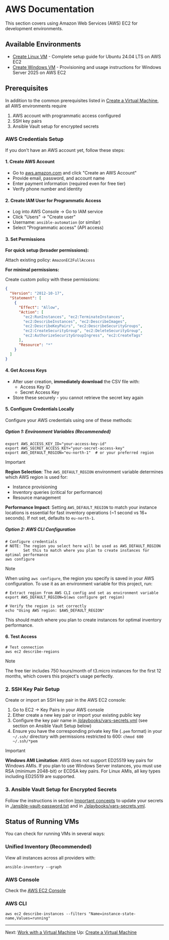 # AWS Documentation

This section covers using Amazon Web Services (AWS) EC2 for development environments.

## Available Environments

- [Create Linux VM](./create-linux-vm.md) - Complete setup guide for Ubuntu 24.04 LTS on AWS EC2
- [Create Windows VM](./create-windows-vm.md) - Provisioning and usage instructions for Windows Server 2025 on AWS EC2

## Prerequisites

In addition to the common prerequisites listed in [Create a Virtual Machine](../create-vm.md), all AWS environments require

1. AWS account with programmatic access configured
2. SSH key pairs
3. Ansible Vault setup for encrypted secrets

### AWS Credentials Setup

If you don't have an AWS account yet, follow these steps:

#### 1. Create AWS Account

- Go to [aws.amazon.com](https://aws.amazon.com) and click "Create an AWS Account"
- Provide email, password, and account name
- Enter payment information (required even for free tier)
- Verify phone number and identity

#### 2. Create IAM User for Programmatic Access

- Log into AWS Console → Go to IAM service
- Click "Users" → "Create user"
- Username: `ansible-automation` (or similar)
- Select "Programmatic access" (API access)

#### 3. Set Permissions

**For quick setup (broader permissions):**

Attach existing policy: `AmazonEC2FullAccess`

**For minimal permissions:**

Create custom policy with these permissions:

```json
{
  "Version": "2012-10-17",
  "Statement": [
    {
      "Effect": "Allow",
      "Action": [
        "ec2:RunInstances", "ec2:TerminateInstances",
        "ec2:DescribeInstances", "ec2:DescribeImages",
        "ec2:DescribeKeyPairs", "ec2:DescribeSecurityGroups",
        "ec2:CreateSecurityGroup", "ec2:DeleteSecurityGroup",
        "ec2:AuthorizeSecurityGroupIngress", "ec2:CreateTags"
      ],
      "Resource": "*"
    }
  ]
}
```

#### 4. Get Access Keys

- After user creation, **immediately download** the CSV file with:
  - Access Key ID
  - Secret Access Key
- Store these securely - you cannot retrieve the secret key again

#### 5. Configure Credentials Locally

Configure your AWS credentials using one of these methods:

##### Option 1: Environment Variables (Recommended)

```shell
export AWS_ACCESS_KEY_ID="your-access-key-id"
export AWS_SECRET_ACCESS_KEY="your-secret-access-key"
export AWS_DEFAULT_REGION="eu-north-1"  # or your preferred region
```

> [!IMPORTANT]
> **Region Selection**: The `AWS_DEFAULT_REGION` environment variable determines which AWS region is used for:
> - Instance provisioning
> - Inventory queries (critical for performance)
> - Resource management
>
> **Performance Impact**: Setting `AWS_DEFAULT_REGION` to match your instance locations is essential for fast inventory operations (~1 second vs 16+ seconds). If not set, defaults to `eu-north-1`.

##### Option 2: AWS CLI Configuration

```shell
# Configure credentials
# NOTE: The region you select here will be used as AWS_DEFAULT_REGION
#       Set this to match where you plan to create instances for optimal performance
aws configure
```

> [!NOTE]
> When using `aws configure`, the region you specify is saved in your AWS configuration. To use it as an environment variable for this project, run:
> 
> ```shell
> # Extract region from AWS CLI config and set as environment variable
> export AWS_DEFAULT_REGION=$(aws configure get region)
> 
> # Verify the region is set correctly
> echo "Using AWS region: $AWS_DEFAULT_REGION"
> ```
> 
> This should match where you plan to create instances for optimal inventory performance.

#### 6. Test Access

```shell
# Test connection
aws ec2 describe-regions
```

> [!NOTE]
> The free tier includes 750 hours/month of t3.micro instances for the first 12 months, which covers this project's usage perfectly.

### 2. SSH Key Pair Setup

Create or import an SSH key pair in the AWS EC2 console:

1. Go to EC2 → Key Pairs in your AWS console
2. Either create a new key pair or import your existing public key
3. Configure the key pair name in [/playbooks/vars-secrets.yml](../../playbooks/vars-secrets.yml) (see section on Ansible Vault Setup below)
4. Ensure you have the corresponding private key file (`.pem` format) in your `~/.ssh/` directory with permissions restricted to 600: `chmod 600 ~/.ssh/*pem`

> [!IMPORTANT]
> **Windows AMI Limitation**: AWS does not support ED25519 key pairs for Windows AMIs. If you plan to use Windows Server instances, you must use RSA (minimum 2048-bit) or ECDSA key pairs. For Linux AMIs, all key types including ED25519 are supported.

### 3. Ansible Vault Setup for Encrypted Secrets

Follow the instructions in section [Important concepts](./important-concepts.md) to update your secrets in [./ansible-vault-password.txt](./ansible-vault-password.txt) and in [./playbooks/vars-secrets.yml](./playbooks/vars-secrets.yml).

## Status of Running VMs

You can check for running VMs in several ways:

### Unified Inventory (Recommended)

View all instances across all providers with:

```shell
ansible-inventory --graph
```

### AWS Console

Check the [AWS EC2 Console](https://console.aws.amazon.com/ec2/)

### AWS CLI

```shell
aws ec2 describe-instances --filters "Name=instance-state-name,Values=running"
```

---

Next: [Work with a Virtual Machine](../work-with-vm.md)
Up: [Create a Virtual Machine](../create-vm.md)
